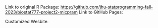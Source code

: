 Link to original R Package: https://github.com/jhu-statprogramming-fall-2023/biostat777-project2-micpram
Link to GitHub Pages: 

Customized Wesbite:
